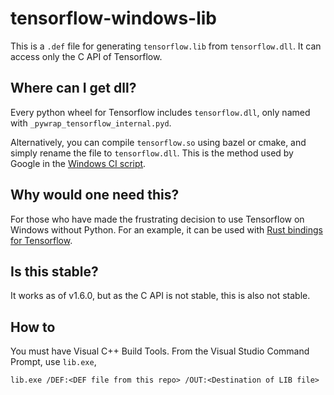 # tensorflow-windows-lib
This is a `.def` file for generating `tensorflow.lib` from `tensorflow.dll`. It can access only the C API of Tensorflow.

## Where can I get dll?
Every python wheel for Tensorflow includes `tensorflow.dll`, only named with
`_pywrap_tensorflow_internal.pyd`.

Alternatively, you can compile `tensorflow.so` using bazel or cmake, and
simply rename the file to `tensorflow.dll`. This is the method used by Google
in the [Windows CI script](https://github.com/tensorflow/tensorflow/blob/c9dbbb898b3b8c3fcb113f5e43bc5a764ee81a8f/tensorflow/tools/ci_build/windows/libtensorflow_cpu.sh#L71****).

## Why would one need this?
For those who have made the frustrating decision to use Tensorflow on Windows
without Python. For an example, it can be used with [Rust bindings for
Tensorflow](https://github.com/tensorflow/rust).

## Is this stable?
It works as of v1.6.0, but as the C API is not stable, this is also not
stable.

## How to
You must have Visual C++ Build Tools. From the Visual Studio Command Prompt,
use `lib.exe`,

``` lib.exe /DEF:<DEF file from this repo> /OUT:<Destination of LIB file> ```